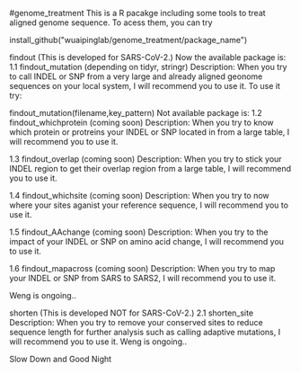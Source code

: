 #genome_treatment
This is a R pacakge including some tools to treat aligned genome sequence. To acess them, you can try

install_github("wuaipinglab/genome_treatment/package_name")
 
findout (This is developed for SARS-CoV-2.)
Now the available package is: 1.1 findout_mutation (depending on tidyr, stringr) Description: When you try to call INDEL or SNP from a very large and already aligned geonome sequences on your local system, I will recommend you to use it. To use it try:

  findout_mutation(filename,key_pattern)
Not available package is: 1.2 findout_whichprotein (coming soon) Description: When you try to know which protein or protreins your INDEL or SNP located in from a large table, I will recommend you to use it.

1.3 findout_overlap (coming soon) Description: When you try to stick your INDEL region to get their overlap region from a large table, I will recommend you to use it.

1.4 findout_whichsite (coming soon) Description: When you try to now where your sites aganist your reference sequence, I will recommend you to use it.

1.5 findout_AAchange (coming soon) Description: When you try to the impact of your INDEL or SNP on amino acid change, I will recommend you to use it.

1.6 findout_mapacross (coming soon) Description: When you try to map your INDEL or SNP from SARS to SARS2, I will recommend you to use it.

Weng is ongoing..

shorten (This is developed NOT for SARS-CoV-2.) 2.1 shorten_site Description: When you try to remove your conserved sites to reduce sequence length for further analysis such as calling adaptive mutations, I will recommend you to use it.
Weng is ongoing..

Slow Down and Good Night
